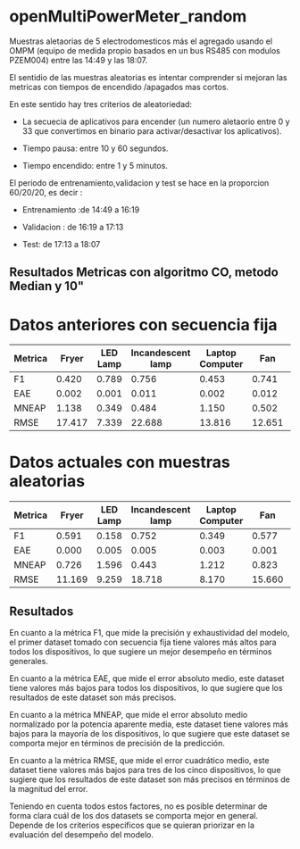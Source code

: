 # openMultiPowerMeter_random
Muestras aletaorias de 5 electrodomesticos más el agregado usando el OMPM  (equipo de medida propio  basados en un bus RS485 con modulos PZEM004) entre  las 14:49 y las 18:07.

El sentidio de las muestras aleatorias es intentar comprender si mejoran las metricas con tiempos de encendido /apagados mas cortos.

En este sentido  hay tres criterios de aleatoriedad:

- La secuecia de aplicativos para encender (un numero aletaorio entre 0 y 33 que convertimos en binario para activar/desactivar los aplicativos).

- Tiempo pausa: entre  10 y 60 segundos.

- Tiempo encendido: entre 1 y 5 minutos.

El periodo de entrenamiento,validacion  y test  se hace en la proporcion 60/20/20, es decir : 

- Entrenamiento :de 14:49 a 16:19

- Validacion : de 16:19 a 17:13

- Test: de 17:13 a 18:07

## Resultados Metricas  con algoritmo CO, metodo Median  y 10"

# Datos anteriores con secuencia fija

| Metrica          | Fryer   | LED Lamp | Incandescent lamp | Laptop Computer | Fan     | Media Aritmética |
|-----------------|---------|----------|------------------|----------------|---------|------------------|
| F1              | 0.420   | 0.789    | 0.756            | 0.453           | 0.741   | 0.632            |
| EAE            | 0.002   | 0.001    | 0.011            | 0.002           | 0.012   | 0.006            |
| MNEAP       | 1.138   | 0.349    | 0.484            | 1.150           | 0.502   | 0.725            |
| RMSE        | 17.417 | 7.339     | 22.688         | 13.816         | 12.651 | 14.382           |



# Datos actuales con muestras aleatorias 

| Metrica          | Fryer   | LED Lamp | Incandescent lamp | Laptop Computer | Fan     | Media Aritmética |
|-----------------|---------|----------|------------------|----------------|---------|------------------|
| F1              | 0.591   | 0.158    | 0.752            | 0.349           | 0.577   | 0.485            |
| EAE            | 0.000 | 0.005   | 0.005             | 0.003          | 0.001  | 0.002             |
| MNEAP       | 0.726   | 1.596     | 0.443            | 1.212           | 0.823   | 0.960            |
| RMSE        | 11.169 | 9.259     | 18.718          | 8.170           | 15.660 | 12.995           |






## Resultados

En cuanto a la métrica F1, que mide la precisión y exhaustividad del modelo, el primer dataset tomado  con secuencia fija tiene valores más altos para todos los dispositivos, lo que sugiere un mejor desempeño en términos generales.

En cuanto a la métrica EAE, que mide el error absoluto medio, este dataset tiene valores más bajos para todos los dispositivos, lo que sugiere que los resultados de este dataset son más precisos.

En cuanto a la métrica MNEAP, que mide el error absoluto medio normalizado por la potencia aparente media, este dataset tiene valores más bajos para la mayoría de los dispositivos, lo que sugiere que este dataset se comporta mejor en términos de precisión de la predicción.

En cuanto a la métrica RMSE, que mide el error cuadrático medio, este dataset tiene valores más bajos para tres de los cinco dispositivos, lo que sugiere que los resultados de este dataset son más precisos en términos de la magnitud del error.

Teniendo en cuenta todos estos factores, no es posible determinar de forma clara cuál de los dos datasets se comporta mejor en general. Depende de los criterios específicos que se quieran priorizar en la evaluación del desempeño del modelo.


